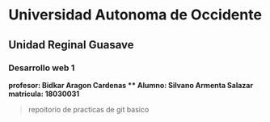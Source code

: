# Universidad Autonoma de Occidente
## Unidad Reginal Guasave
### Desarrollo web 1

**profesor: Bidkar Aragon Cardenas
** Alumno: Silvano Armenta Salazar matricula: 18030031**

>repoitorio de practicas de git basico